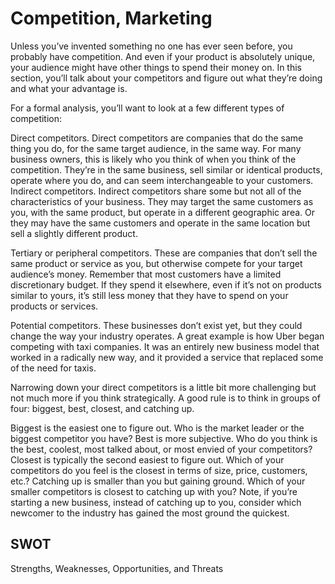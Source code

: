 # Competition, Marketing

Unless you’ve invented something no one has ever seen before, you probably have competition. And even if your product is absolutely unique, your audience might have other things to spend their money on. In this section, you’ll talk about your competitors and figure out what they’re doing and what your advantage is.

For a formal analysis, you’ll want to look at a few different types of competition:

Direct competitors. Direct competitors are companies that do the same thing you do, for the same target audience, in the same way. For many business owners, this is likely who you think of when you think of the competition. They’re in the same business, sell similar or identical products, operate where you do, and can seem interchangeable to your customers.
Indirect competitors. Indirect competitors share some but not all of the characteristics of your business. They may target the same customers as you, with the same product, but operate in a different geographic area. Or they may have the same customers and operate in the same location but sell a slightly different product.

Tertiary or peripheral competitors. These are companies that don’t sell the same product or service as you, but otherwise compete for your target audience’s money. Remember that most customers have a limited discretionary budget. If they spend it elsewhere, even if it’s not on products similar to yours, it’s still less money that they have to spend on your products or services.

Potential competitors. These businesses don’t exist yet, but they could change the way your industry operates. A great example is how Uber began competing with taxi companies. It was an entirely new business model that worked in a radically new way, and it provided a service that replaced some of the need for taxis.

Narrowing down your direct competitors is a little bit more challenging but not much more if you think strategically. A good rule is to think in groups of four: biggest, best, closest, and catching up.

Biggest is the easiest one to figure out. Who is the market leader or the biggest competitor you have?
Best is more subjective. Who do you think is the best, coolest, most talked about, or most envied of your competitors?
Closest is typically the second easiest to figure out. Which of your competitors do you feel is the closest in terms of size, price, customers, etc.?
Catching up is smaller than you but gaining ground. Which of your smaller competitors is closest to catching up with you? Note, if you’re starting a new business, instead of catching up to you, consider which newcomer to the industry has gained the most ground the quickest.

## SWOT

Strengths, Weaknesses, Opportunities, and Threats